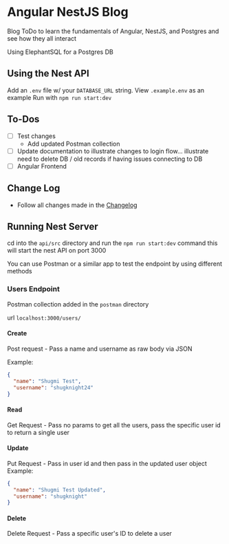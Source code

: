 # Angular NestJS Blog

Blog ToDo to learn the fundamentals of Angular, NestJS, and Postgres and see how they all interact

Using ElephantSQL for a Postgres DB

## Using the Nest API

Add an `.env` file w/ your `DATABASE_URL` string. View `.example.env` as an example
Run with `npm run start:dev`

## To-Dos
- [ ] Test changes
  - Add updated Postman collection
- [ ] Update documentation to illustrate changes to login flow... illustrate need to delete DB / old records if having issues connecting to DB
- [ ] Angular Frontend

## Change Log
- Follow all changes made in the [Changelog](./CHANGELOG.md)

## Running Nest Server

cd into the `api/src` directory and run the `npm run start:dev` command this will start the nest API on port 3000

You can use Postman or a similar app to test the endpoint by using different methods

### Users Endpoint

  Postman collection added in the `postman` directory

  url `localhost:3000/users/`
  #### Create
  Post request - Pass a name and username as raw body via JSON

  Example:
  ``` json
  {
    "name": "Shugmi Test",
    "username": "shugknight24"
  }
  ```

  #### Read
  Get Request - Pass no params to get all the users, pass the specific user id to return a single user

  #### Update
  Put Request - Pass in user id and then pass in the updated user object
Example:
  ``` json
  {
    "name": "Shugmi Test Updated",
    "username": "shugknight"
  }
  ```

  #### Delete
  Delete Request - Pass a specific user's ID to delete a user